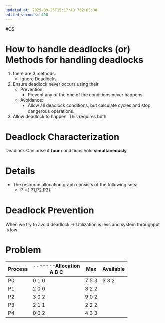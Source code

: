 ```yaml
---
updated_at: 2025-09-25T15:17:49.762+05:30
edited_seconds: 490
---
```

#OS 
# How to handle deadlocks (or) Methods for handling deadlocks
1) there are 3 methods:
	- Ignore Deadlocks
2) Ensure deadlock never occurs using their
	- Prevention:
		- Prevent any of the one of the conditions never happens
	- Avoidance:
		- Allow all deadlock conditions, but calculate cycles and stop dangerous operations.
3) Allow deadlock to happen. This requires both:


# Deadlock Characterization
Deadlock Can arise if __four__ conditions hold **simultaneously**


# Details 
- The resource allocation graph consists of the following sets:
	- P ={ P1,P2,P3} 
# Deadlock Prevention
When we try to avoid deadlock -> Utilization is less and system throughput is low




# Problem

| Process | -------Allocation<br>A     B    C | Max        | Available  |
| ------- | --------------------------------- | ---------- | ---------- |
| P0      | 0     1     0                     | 7    5   3 | 3   3    2 |
| P1      | 2     0     0                     | 3    2   2 |            |
| P2      | 3      0     2                    | 9    0   2 |            |
| P3      | 2      1     1                    | 2    2   2 |            |
| P4      | 0      0     2                    | 4    3   3 |            |
